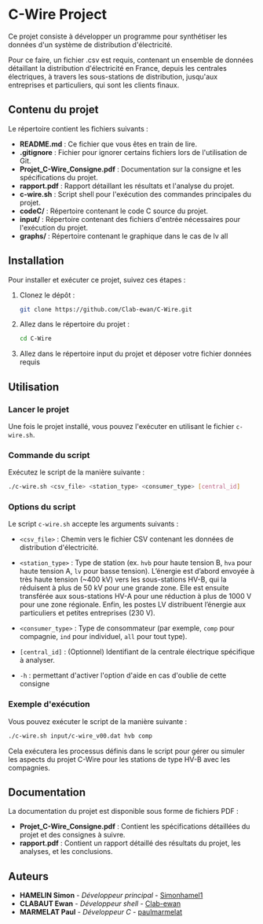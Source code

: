 
# C-Wire Project

Ce projet consiste à développer un programme pour synthétiser les données d'un système de distribution d'électricité.

Pour ce faire, un fichier .csv est requis, contenant un ensemble de données détaillant la distribution d'électricité en France, depuis les centrales électriques, à travers les sous-stations de distribution, jusqu'aux entreprises et particuliers, qui sont les clients finaux.

## Contenu du projet

Le répertoire contient les fichiers suivants :
- **README.md** : Ce fichier que vous êtes en train de lire.
- **.gitignore** : Fichier pour ignorer certains fichiers lors de l'utilisation de Git.
- **Projet_C-Wire_Consigne.pdf** : Documentation sur la consigne et les spécifications du projet.
- **rapport.pdf** : Rapport détaillant les résultats et l'analyse du projet.
- **c-wire.sh** : Script shell pour l'exécution des commandes principales du projet.
- **codeC/** : Répertoire contenant le code C source du projet.
- **input/** : Répertoire contenant des fichiers d'entrée nécessaires pour l'exécution du projet.
- **graphs/** : Répertoire contenant le graphique dans le cas de lv all

## Installation

Pour installer et exécuter ce projet, suivez ces étapes :

1. Clonez le dépôt :
   ```bash
   git clone https://github.com/Clab-ewan/C-Wire.git
   ```

2. Allez dans le répertoire du projet :
   ```bash
   cd C-Wire
   ```

3. Allez dans le répertoire input du projet et déposer votre fichier données requis 

## Utilisation

### Lancer le projet

Une fois le projet installé, vous pouvez l'exécuter en utilisant le fichier `c-wire.sh`.

### Commande du script

Exécutez le script de la manière suivante :
```bash
./c-wire.sh <csv_file> <station_type> <consumer_type> [central_id]
```

### Options du script

Le script `c-wire.sh` accepte les arguments suivants :

- `<csv_file>` : Chemin vers le fichier CSV contenant les données de distribution d'électricité.
- `<station_type>` : Type de station (ex. `hvb` pour haute tension B, `hva` pour haute tension A, `lv` pour basse tension). L’énergie est d’abord envoyée à très haute tension (~400 kV) vers les sous-stations HV-B, qui la réduisent à plus de 50 kV pour une grande zone. Elle est ensuite transférée aux sous-stations HV-A pour une réduction à plus de 1000 V pour une zone régionale. Enfin, les postes LV distribuent l’énergie aux particuliers et petites entreprises (230 V).

- `<consumer_type>` : Type de consommateur (par exemple, `comp` pour compagnie, `ind` pour individuel, `all` pour tout type).

- `[central_id]` : (Optionnel) Identifiant de la centrale électrique spécifique à analyser.

- `-h` : permettant d'activer l'option d'aide en cas d'oublie de cette consigne

### Exemple d'exécution

Vous pouvez exécuter le script de la manière suivante :
```bash
./c-wire.sh input/c-wire_v00.dat hvb comp
```

Cela exécutera les processus définis dans le script pour gérer ou simuler les aspects du projet C-Wire pour les stations de type HV-B avec les compagnies.

## Documentation

La documentation du projet est disponible sous forme de fichiers PDF :
- **Projet_C-Wire_Consigne.pdf** : Contient les spécifications détaillées du projet et des consignes à suivre.
- **rapport.pdf** : Contient un rapport détaillé des résultats du projet, les analyses, et les conclusions.


## Auteurs

- **HAMELIN Simon** - *Développeur principal* - [Simonhamel1](https://github.com/Simonhamel1)
- **CLABAUT Ewan** - *Développeur shell* - [Clab-ewan](https://github.com/Clab-ewan)
- **MARMELAT Paul** - *Développeur C* - [paulmarmelat](https://github.com/paulmarmelat)

